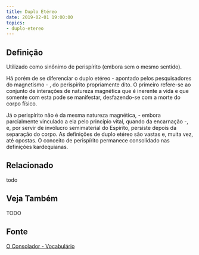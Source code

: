 ```yaml
---
title: Duplo Etéreo
date: 2019-02-01 19:00:00
topics:
- duplo-etereo
---
```


## Definição
Utilizado como sinônimo de perispírito (embora sem o mesmo sentido).

Há porém de se diferenciar o duplo etéreo - apontado pelos pesquisadores do magnetismo - , do perispírito propriamente dito.
O primeiro refere-se ao conjunto de interações de natureza magnética que é
inerente a vida e que somente com esta pode se manifestar, desfazendo-se com a
morte do corpo físico.

Já o perispírito não é da mesma natureza magnética, - embora parcialmente
vinculado a ela pelo princípio vital, quando da encarnação -, e, por servir de
invólucro semimaterial do Espírito, persiste depois da separação do corpo. As
definições de duplo etéreo são vastas e, muita vez, até opostas. O conceito de
perispírito permanece consolidado nas definições kardequianas.

## Relacionado
todo

## Veja Também
TODO

## Fonte
[O Consolador - Vocabulário](http://www.oconsolador.com.br/linkfixo/vocabulario/principal.html)


